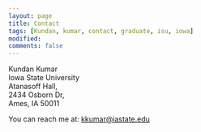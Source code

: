 ```yaml
---
layout: page
title: Contact
tags: [Kundan, kumar, contact, graduate, isu, iowa]
modified:
comments: false
---
```

Kundan Kumar \
Iowa State University\
Atanasoff Hall,\
2434 Osborn Dr,\
Ames, IA 50011

You can reach me at: [kkumar@iastate.edu](kkumar@iastate.edu)
